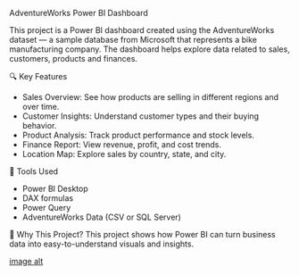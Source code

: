 AdventureWorks Power BI Dashboard

This project is a Power BI dashboard created using the AdventureWorks dataset — a sample database from Microsoft that represents a bike manufacturing company. The dashboard helps explore data related to sales, customers, products and finances.

🔍 Key Features

* Sales Overview: See how products are selling in different regions and over time.
* Customer Insights: Understand customer types and their buying behavior.
* Product Analysis: Track product performance and stock levels.
* Finance Report: View revenue, profit, and cost trends.
* Location Map: Explore sales by country, state, and city.
  
🧰 Tools Used
* Power BI Desktop
* DAX formulas
* Power Query
* AdventureWorks Data (CSV or SQL Server)
  
📌 Why This Project?
This project shows how Power BI can turn business data into easy-to-understand visuals and insights.

[image alt](https://github.com/soumenbhattacharya1991/Adventure-works-Dashboard/blob/5e90957ac46e58b8ffed7931a2c6795136c24482/AdventureWorks%20image.jpg)

